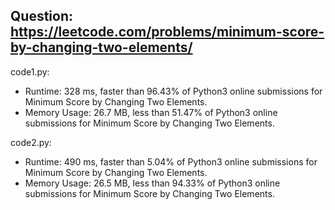 ## Question: https://leetcode.com/problems/minimum-score-by-changing-two-elements/

code1.py:
* Runtime: 328 ms, faster than 96.43% of Python3 online submissions for Minimum Score by Changing Two Elements.
* Memory Usage: 26.7 MB, less than 51.47% of Python3 online submissions for Minimum Score by Changing Two Elements.

code2.py:
* Runtime: 490 ms, faster than 5.04% of Python3 online submissions for Minimum Score by Changing Two Elements.
* Memory Usage: 26.5 MB, less than 94.33% of Python3 online submissions for Minimum Score by Changing Two Elements.